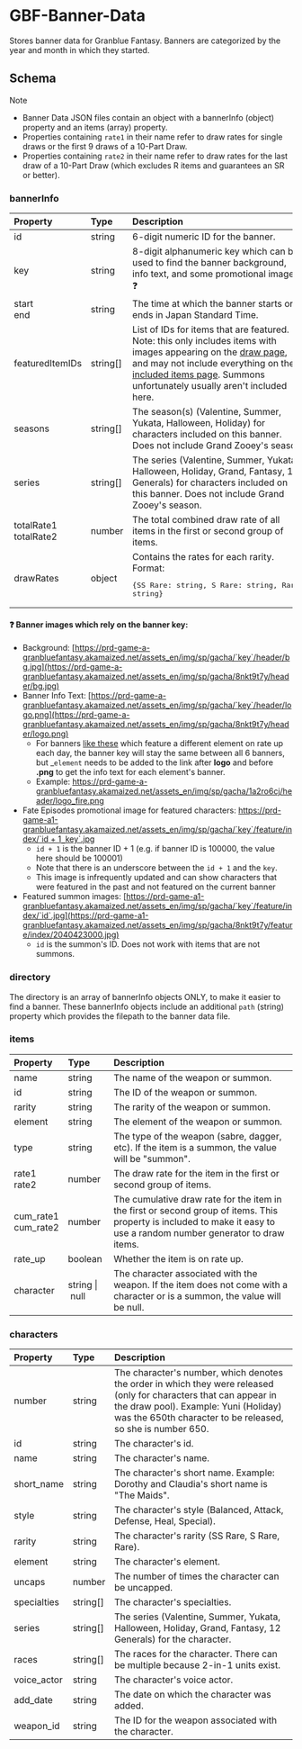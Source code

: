 # GBF-Banner-Data
Stores banner data for Granblue Fantasy. Banners are categorized by the year and month in which they started.

## Schema
> [!NOTE]
> - Banner Data JSON files contain an object with a bannerInfo (object) property and an items (array) property.
> - Properties containing `rate1` in their name refer to draw rates for single draws or the first 9 draws of a 10-Part Draw.
> - Properties containing `rate2` in their name refer to draw rates for the last draw of a 10-Part Draw (which excludes R items and guarantees an SR or better).

### bannerInfo
| Property                   | Type     | Description                                                                                                                                                                                                                                                                                                                 |
|:---------------------------|:---------|:----------------------------------------------------------------------------------------------------------------------------------------------------------------------------------------------------------------------------------------------------------------------------------------------------------------------------|
| id                         | string   | 6-digit numeric ID for the banner.                                                                                                                                                                                                                                                                                          |
| key                        | string   | 8-digit alphanumeric key which can be used to find the banner background, info text, and some promotional images. :question:                                                                                                                                                                                                |
| start <br> end             | string   | The time at which the banner starts or ends in Japan Standard Time.                                                                                                                                                                                                                                                         |
| featuredItemIDs            | string[] | List of IDs for items that are featured. Note: this only includes items with images appearing on the [draw page](https://game.granbluefantasy.jp/#gacha), and may not include everything on the [included items page](https://game.granbluefantasy.jp/#gacha/selected). Summons unfortunately usually aren't included here. |
| seasons                    | string[] | The season(s) (Valentine, Summer, Yukata, Halloween, Holiday) for characters included on this banner. Does not include Grand Zooey's season.                                                                                                                                                                                |
| series                     | string[] | The series (Valentine, Summer, Yukata, Halloween, Holiday, Grand, Fantasy, 12 Generals) for characters included on this banner. Does not include Grand Zooey's season.                                                                                                                                                      |
| totalRate1 <br> totalRate2 | number   | The total combined draw rate of all items in the first or second group of items.                                                                                                                                                                                                                                            |
| drawRates                  | object   | Contains the rates for each rarity. Format: <pre lang="yaml">{SS Rare: string, S Rare: string, Rare: string}</pre>                                                                                                                                                                                                          |

#### :question: Banner images which rely on the banner key:
- Background: [https://prd-game-a-granbluefantasy.akamaized.net/assets_en/img/sp/gacha/`key`/header/bg.jpg](https://prd-game-a-granbluefantasy.akamaized.net/assets_en/img/sp/gacha/8nkt9t7y/header/bg.jpg)
- Banner Info Text: [https://prd-game-a-granbluefantasy.akamaized.net/assets_en/img/sp/gacha/`key`/header/logo.png](https://prd-game-a-granbluefantasy.akamaized.net/assets_en/img/sp/gacha/8nkt9t7y/header/logo.png)
    - For banners [like these](https://game.granbluefantasy.jp/#news/detail/7087/2/1/1) which feature a different element on rate up each day, the banner key will stay the same between all 6 banners, but _`element` needs to be added to the link after **logo** and before **.png** to get the info text for each element's banner.
    - Example: https://prd-game-a-granbluefantasy.akamaized.net/assets_en/img/sp/gacha/1a2ro6cj/header/logo_fire.png
- Fate Episodes promotional image for featured characters: [https://prd-game-a1-granbluefantasy.akamaized.net/assets_en/img/sp/gacha/`key`/feature/index/`id + 1`_`key`.jpg](https://prd-game-a1-granbluefantasy.akamaized.net/assets_en/img/sp/gacha/8nkt9t7y/feature/index/206881_8nkt9t7y.jpg)
    - `id + 1` is the banner ID + 1 (e.g. if banner ID is 100000, the value here should be 100001)
    - Note that there is an underscore between the `id + 1` and the `key`.
    - This image is infrequently updated and can show characters that were featured in the past and not featured on the current banner
- Featured summon images: [https://prd-game-a1-granbluefantasy.akamaized.net/assets_en/img/sp/gacha/`key`/feature/index/`id`.jpg](https://prd-game-a1-granbluefantasy.akamaized.net/assets_en/img/sp/gacha/8nkt9t7y/feature/index/2040423000.jpg)
    - `id` is the summon's ID. Does not work with items that are not summons.

### directory
The directory is an array of bannerInfo objects ONLY, to make it easier to find a banner. These bannerInfo objects include an additional `path` (string) property which provides the filepath to the banner data file.

### items
| Property                 | Type                     | Description                                                                                                                                                            |
|:-------------------------|:-------------------------|:-----------------------------------------------------------------------------------------------------------------------------------------------------------------------|
| name                     | string                   | The name of the weapon or summon.                                                                                                                                      |
| id                       | string                   | The ID of the weapon or summon.                                                                                                                                        |
| rarity                   | string                   | The rarity of the weapon or summon.                                                                                                                                    |
| element                  | string                   | The element of the weapon or summon.                                                                                                                                   |
| type                     | string                   | The type of the weapon (sabre, dagger, etc). If the item is a summon, the value will be "summon".                                                                      |
| rate1 <br> rate2         | number                   | The draw rate for the item in the first or second group of items.                                                                                                      |
| cum_rate1 <br> cum_rate2 | number                   | The cumulative draw rate for the item in the first or second group of items. This property is included to make it easy to use a random number generator to draw items. |
| rate_up                  | boolean                  | Whether the item is on rate up.                                                                                                                                        |
| character                | string&nbsp;\|&nbsp;null | The character associated with the weapon. If the item does not come with a character or is a summon, the value will be null.                                           |

### characters
| Property    | Type     | Description                                                                                                                                                                                                               |
|:----------- |:-------- |:------------------------------------------------------------------------------------------------------------------------------------------------------------------------------------------------------------------------- |
| number      | string   | The character's number, which denotes the order in which they were released (only for characters that can appear in the draw pool). Example: Yuni (Holiday) was the 650th character to be released, so she is number 650. |
| id          | string   | The character's id.                                                                                                                                                                                                       |
| name        | string   | The character's name.                                                                                                                                                                                                     |
| short_name  | string   | The character's short name. Example: Dorothy and Claudia's short name is "The Maids".                                                                                                                                     |
| style       | string   | The character's style (Balanced, Attack, Defense, Heal, Special).                                                                                                                                                         |
| rarity      | string   | The character's rarity (SS Rare, S Rare, Rare).                                                                                                                                                                           |
| element     | string   | The character's element.                                                                                                                                                                                                  |
| uncaps      | number   | The number of times the character can be uncapped.                                                                                                                                                                        |
| specialties | string[] | The character's specialties.                                                                                                                                                                                              |
| series      | string[] | The series (Valentine, Summer, Yukata, Halloween, Holiday, Grand, Fantasy, 12 Generals) for the character.                                                                                                                |
| races       | string[] | The races for the character. There can be multiple because 2-in-1 units exist.                                                                                                                                            |
| voice_actor | string   | The character's voice actor.                                                                                                                                                                                              |
| add_date    | string   | The date on which the character was added.                                                                                                                                                                                |
| weapon_id   | string   | The ID for the weapon associated with the character.   